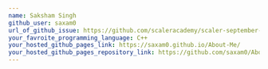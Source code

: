 ```yaml
---
name: Saksham Singh
github_user: saxam0
url_of_github_issue: https://github.com/scaleracademy/scaler-september-open-source-challenge/issues/59
your_favroite_programming_language: C++
your_hosted_github_pages_link: https://saxam0.github.io/About-Me/
your_hosted_github_pages_repository_link: https://github.com/saxam0/About-Me
---
```

